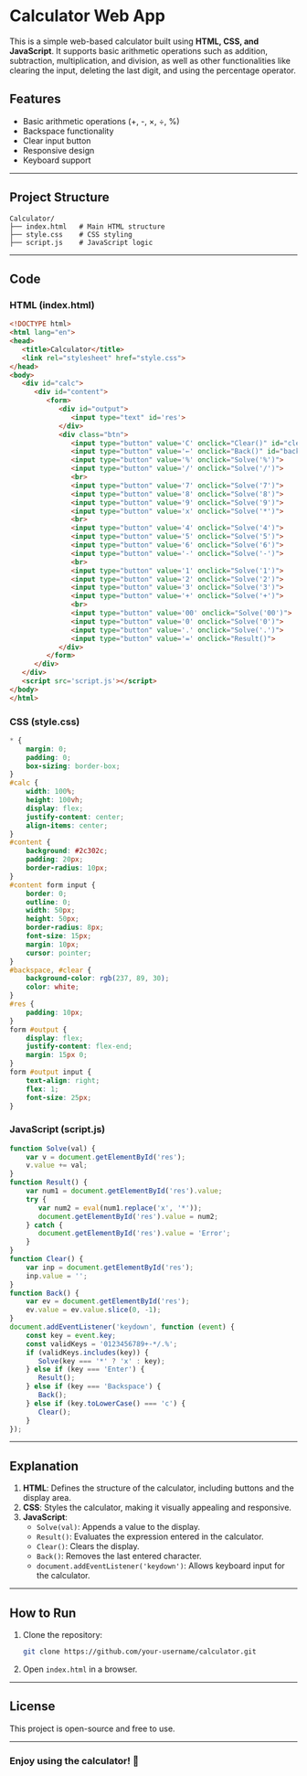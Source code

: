 # Calculator Web App

This is a simple web-based calculator built using **HTML, CSS, and JavaScript**. It supports basic arithmetic operations such as addition, subtraction, multiplication, and division, as well as other functionalities like clearing the input, deleting the last digit, and using the percentage operator.

## Features
- Basic arithmetic operations (+, -, ×, ÷, %)
- Backspace functionality
- Clear input button
- Responsive design
- Keyboard support

---

## Project Structure
```
Calculator/
├── index.html   # Main HTML structure
├── style.css    # CSS styling
├── script.js    # JavaScript logic
```

---

## Code
### **HTML (index.html)**
```html
<!DOCTYPE html>
<html lang="en">
<head>
   <title>Calculator</title>
   <link rel="stylesheet" href="style.css">
</head>
<body>
   <div id="calc">
      <div id="content">
         <form>
            <div id="output">
               <input type="text" id='res'>
            </div>
            <div class="btn">
               <input type="button" value='C' onclick="Clear()" id="clear">
               <input type="button" value='←' onclick="Back()" id="backspace">
               <input type="button" value='%' onclick="Solve('%')">
               <input type="button" value='/' onclick="Solve('/')">
               <br>
               <input type="button" value='7' onclick="Solve('7')">
               <input type="button" value='8' onclick="Solve('8')">
               <input type="button" value='9' onclick="Solve('9')">
               <input type="button" value='x' onclick="Solve('*')">
               <br>
               <input type="button" value='4' onclick="Solve('4')">
               <input type="button" value='5' onclick="Solve('5')">
               <input type="button" value='6' onclick="Solve('6')">
               <input type="button" value='-' onclick="Solve('-')">
               <br>
               <input type="button" value='1' onclick="Solve('1')">
               <input type="button" value='2' onclick="Solve('2')">
               <input type="button" value='3' onclick="Solve('3')">
               <input type="button" value='+' onclick="Solve('+')">
               <br>
               <input type="button" value='00' onclick="Solve('00')">
               <input type="button" value='0' onclick="Solve('0')">
               <input type="button" value='.' onclick="Solve('.')">
               <input type="button" value='=' onclick="Result()">
            </div>
         </form>
      </div>
   </div>
   <script src='script.js'></script>
</body>
</html>
```

### **CSS (style.css)**
```css
* {
    margin: 0;
    padding: 0;
    box-sizing: border-box;
}
#calc {
    width: 100%;
    height: 100vh;
    display: flex;
    justify-content: center;
    align-items: center;
}
#content {
    background: #2c302c;
    padding: 20px;
    border-radius: 10px;
}
#content form input {
    border: 0;
    outline: 0;
    width: 50px;
    height: 50px;
    border-radius: 8px;
    font-size: 15px;
    margin: 10px;
    cursor: pointer;
}
#backspace, #clear {
    background-color: rgb(237, 89, 30);
    color: white;
}
#res {
    padding: 10px;
}
form #output {
    display: flex;
    justify-content: flex-end;
    margin: 15px 0;
}
form #output input {
    text-align: right;
    flex: 1;
    font-size: 25px;
}
```

### **JavaScript (script.js)**
```js
function Solve(val) {
    var v = document.getElementById('res');
    v.value += val;
}
function Result() {
    var num1 = document.getElementById('res').value;
    try {
       var num2 = eval(num1.replace('x', '*'));
       document.getElementById('res').value = num2;
    } catch {
       document.getElementById('res').value = 'Error';
    }
}
function Clear() {
    var inp = document.getElementById('res');
    inp.value = '';
}
function Back() {
    var ev = document.getElementById('res');
    ev.value = ev.value.slice(0, -1);
}
document.addEventListener('keydown', function (event) {
    const key = event.key;
    const validKeys = '0123456789+-*/.%';
    if (validKeys.includes(key)) {
       Solve(key === '*' ? 'x' : key);
    } else if (key === 'Enter') {
       Result();
    } else if (key === 'Backspace') {
       Back();
    } else if (key.toLowerCase() === 'c') {
       Clear();
    }
});
```

---

## Explanation
1. **HTML**: Defines the structure of the calculator, including buttons and the display area.
2. **CSS**: Styles the calculator, making it visually appealing and responsive.
3. **JavaScript**:
   - `Solve(val)`: Appends a value to the display.
   - `Result()`: Evaluates the expression entered in the calculator.
   - `Clear()`: Clears the display.
   - `Back()`: Removes the last entered character.
   - `document.addEventListener('keydown')`: Allows keyboard input for the calculator.

---

## How to Run
1. Clone the repository:
   ```sh
   git clone https://github.com/your-username/calculator.git
   ```
2. Open `index.html` in a browser.

---

## License
This project is open-source and free to use.

---

### **Enjoy using the calculator! 🚀**


